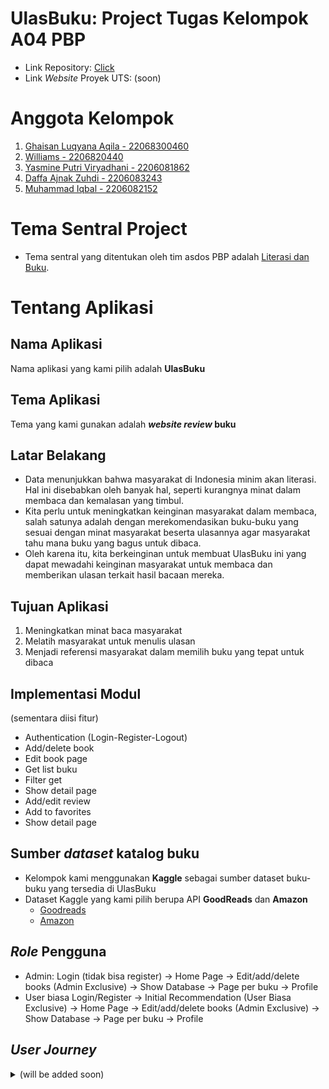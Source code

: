 # UlasBuku: Project Tugas Kelompok A04 PBP
- Link Repository: [Click](https://github.com/yps-a04/proyekTengahSemester.git)
- Link *Website* Proyek UTS: (soon)

# Anggota Kelompok
1. [Ghaisan Luqyana Aqila - 22068300460](https://github.com/Ghaisan007)
2. [Williams - 2206820440](https://github.com/NtapSlur)
3. [Yasmine Putri Viryadhani - 2206081862](https://github.com/sdikyarts)
4. [Daffa Ajnak Zuhdi - 2206083243](https://github.com/Daffa2101)
5. [Muhammad Iqbal - 2206082152](https://github.com/Liqba)


# Tema Sentral Project
- Tema sentral yang ditentukan oleh tim asdos PBP adalah [Literasi dan Buku](https://pbp-fasilkom-ui.github.io/ganjil-2024/assignments/group/midterm#aturan-umum-tugas-kelompok).

# Tentang Aplikasi
## Nama Aplikasi
Nama aplikasi yang kami pilih adalah **UlasBuku**

## Tema Aplikasi
Tema yang kami gunakan adalah **<i>website review</i> buku**

## Latar Belakang
- Data menunjukkan bahwa masyarakat di Indonesia minim akan literasi. Hal ini disebabkan oleh banyak hal, seperti kurangnya minat dalam membaca dan kemalasan yang timbul.
- Kita perlu untuk meningkatkan keinginan masyarakat dalam membaca, salah satunya adalah dengan merekomendasikan buku-buku yang sesuai dengan minat masyarakat beserta ulasannya agar masyarakat tahu mana buku yang bagus untuk dibaca.
- Oleh karena itu, kita berkeinginan untuk membuat UlasBuku ini yang dapat mewadahi keinginan masyarakat untuk membaca dan memberikan ulasan terkait hasil bacaan mereka.

## Tujuan Aplikasi
1. Meningkatkan minat baca masyarakat
2. Melatih masyarakat untuk menulis ulasan
3. Menjadi referensi masyarakat dalam memilih buku yang tepat untuk dibaca

## Implementasi Modul
(sementara diisi fitur)
- Authentication (Login-Register-Logout)
- Add/delete book
- Edit book page
- Get list buku
- Filter get
- Show detail page
- Add/edit review
- Add to favorites
- Show detail page

## Sumber <i>dataset</i> katalog buku
- Kelompok kami menggunakan **Kaggle** sebagai sumber dataset buku-buku yang tersedia di UlasBuku
- Dataset Kaggle yang kami pilih berupa API **GoodReads** dan **Amazon**
    - [Goodreads](https://www.kaggle.com/datasets/jealousleopard/goodreadsbooks)
    - [Amazon](https://www.kaggle.com/datasets/saurabhbagchi/books-dataset)

## <i>Role</i> Pengguna
- Admin:
    Login (tidak bisa register) -> Home Page -> Edit/add/delete books (Admin Exclusive) -> Show Database -> Page per buku -> Profile
- User biasa
    Login/Register -> Initial Recommendation (User Biasa Exclusive) -> Home Page -> Edit/add/delete books (Admin Exclusive) -> Show Database -> Page per buku -> Profile

## <i>User Journey</i>
<details>
    <summary>(will be added soon)</summary>
    <img src="https://i.giphy.com/media/QZbjkcano3TjplTky7/giphy.webp" onerror="this.onerror=null;this.src='https://i.giphy.com/QZbjkcano3TjplTky7.gif';" alt="">
</details>